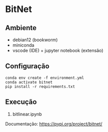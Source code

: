 # BitNet

## Ambiente

- debian12 (bookworm)
- miniconda
- vscode (IDE) + jupyter notebook (extensão)


## Configuração
```
conda env create -f environment.yml
conda activate bitnet
pip install -r requirements.txt
```

## Execução

1) bitlinear.ipynb


Documentação:
https://pypi.org/project/bitnet/

